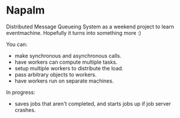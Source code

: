 Napalm
=========
Distributed Message Queueing System as a weekend project to learn eventmachine. Hopefully it turns into something more :)

You can:

 * make synchronous and asynchronous calls.
 * have workers can compute multiple tasks.
 * setup multiple workers to distribute the load.
 * pass arbitrary objects to workers.
 * have workers run on separate machines.
 
 In progress:

 * saves jobs that aren't completed, and starts jobs up if job server crashes.
